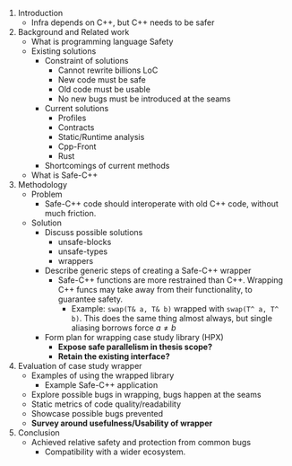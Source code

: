 1. Introduction
	- Infra depends on C++, but C++ needs to be safer
2. Background and Related work
	- What is programming language Safety
	- Existing solutions
		- Constraint of solutions
			- Cannot rewrite billions LoC
			- New code must be safe
			- Old code must be usable
			- No new bugs must be introduced at the seams
		- Current solutions
			- Profiles
			- Contracts
			- Static/Runtime analysis
			- Cpp-Front
			- Rust
		- Shortcomings of current methods
	- What is Safe-C++
3. Methodology
	- Problem
		- Safe-C++ code should interoperate with old C++ code, without much friction.
	- Solution
		- Discuss possible solutions
			- unsafe-blocks
			- unsafe-types
			- wrappers
		- Describe generic steps of creating a Safe-C++ wrapper
			- Safe-C++ functions are more restrained than C++. Wrapping C++ funcs may take away from their functionality, to guarantee safety.
				- Example: `swap(T& a, T& b)` wrapped with `swap(T^ a, T^ b)`. This does the same thing almost always, but single aliasing borrows force $a \neq b$
		- Form plan for wrapping case study library (HPX)
			- **Expose safe parallelism in thesis scope?**
			- **Retain the existing interface?**
4. Evaluation of case study wrapper
	- Examples of using the wrapped library
		- Example Safe-C++ application
	- Explore possible bugs in wrapping, bugs happen at the seams
	- Static metrics of code quality/readability
	- Showcase possible bugs prevented
	- **Survey around usefulness/Usability of wrapper**
5. Conclusion
	- Achieved relative safety and protection from common bugs
		- Compatibility with a wider ecosystem.